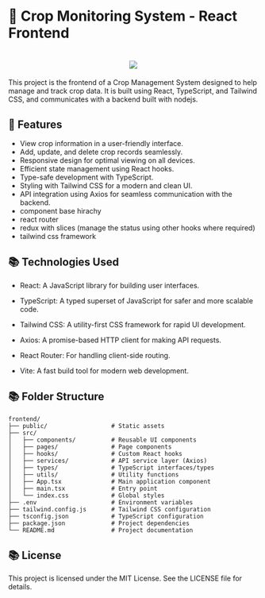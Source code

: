 # 🚀 Crop Monitoring System - React Frontend

<h1 align="center">
    <img src="https://readme-typing-svg.herokuapp.com/?font=Righteous&size=35&center=true&vCenter=true&width=1100&height=70&duration=4000&lines=Green+Shadow+&color=078179" />
</h1>

This project is the frontend of a Crop Management System designed to help manage and track crop data. It is built using React, TypeScript, and Tailwind CSS, and communicates with a backend built with nodejs.


## 🌟 Features

- View crop information in a user-friendly interface.
- Add, update, and delete crop records seamlessly.
- Responsive design for optimal viewing on all devices.
- Efficient state management using React hooks.
- Type-safe development with TypeScript.
- Styling with Tailwind CSS for a modern and clean UI.
- API integration using Axios for seamless communication with the backend.
- component base hirachy
- react router
- redux with slices (manage the status using other hooks where required)
- tailwind css framework 


## 📚 Technologies Used

- React: A JavaScript library for building user interfaces.

- TypeScript: A typed superset of JavaScript for safer and more scalable code.

- Tailwind CSS: A utility-first CSS framework for rapid UI development.

- Axios: A promise-based HTTP client for making API requests.

- React Router: For handling client-side routing.

- Vite: A fast build tool for modern web development.



## 📚 Folder Structure

```
frontend/
├── public/                  # Static assets
├── src/
│   ├── components/          # Reusable UI components
│   ├── pages/               # Page components
│   ├── hooks/               # Custom React hooks
│   ├── services/            # API service layer (Axios)
│   ├── types/               # TypeScript interfaces/types
│   ├── utils/               # Utility functions
│   ├── App.tsx              # Main application component
│   ├── main.tsx             # Entry point
│   └── index.css            # Global styles
├── .env                     # Environment variables
├── tailwind.config.js       # Tailwind CSS configuration
├── tsconfig.json            # TypeScript configuration
├── package.json             # Project dependencies
└── README.md                # Project documentation
```


## 📚 License

This project is licensed under the MIT License. See the LICENSE file for details.


